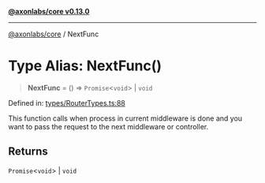 [**@axonlabs/core v0.13.0**](../README.md)

***

[@axonlabs/core](../globals.md) / NextFunc

# Type Alias: NextFunc()

> **NextFunc** = () => `Promise`\<`void`\> \| `void`

Defined in: [types/RouterTypes.ts:88](https://github.com/AxonJsLabs/AxonJs/blob/3187def3e5c0161745ea7e33640513908efc6c86/src/types/RouterTypes.ts#L88)

This function calls when process in current middleware is done and you want to pass
the request to the next middleware or controller.

## Returns

`Promise`\<`void`\> \| `void`
